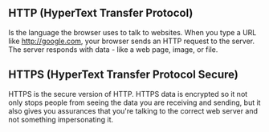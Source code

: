 ## HTTP (HyperText Transfer Protocol)
Is the language the browser uses to talk to websites.
When you type a URL like http://google.com, your browser sends an HTTP request to the server. The server responds with data - like a web page, image, or file.

## HTTPS (HyperText Transfer Protocol Secure)
HTTPS is the secure version of HTTP. 
HTTPS data is encrypted so it not only stops people from seeing the data you are receiving and sending, but it also gives you assurances that you're talking to the correct web server and not something impersonating it.
